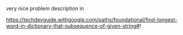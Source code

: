 very nice problem description in 

https://techdevguide.withgoogle.com/paths/foundational/find-longest-word-in-dictionary-that-subsequence-of-given-string#!
